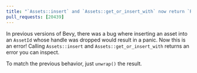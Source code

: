 ```yaml
---
title: "`Assets::insert` and `Assets::get_or_insert_with` now return `Result`"
pull_requests: [20439]
---
```


In previous versions of Bevy, there was a bug where inserting an asset into an `AssetId` whose handle was dropped would result in a panic. Now this is an error! Calling `Assets::insert` and
`Assets::get_or_insert_with` returns an error you can inspect.

To match the previous behavior, just `unwrap()` the result.
